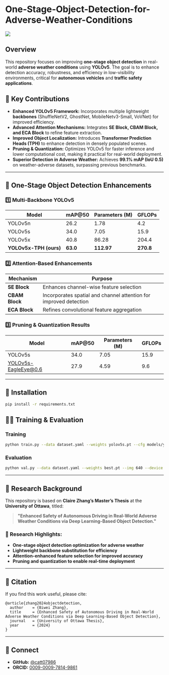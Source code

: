 # One-Stage-Object-Detection-for-Adverse-Weather-Conditions

![](https://img.shields.io/badge/Update-News-blue.svg?style=plastic)

## Overview
This repository focuses on improving **one-stage object detection** in real-world **adverse weather conditions** using **YOLOv5**. The goal is to enhance detection accuracy, robustness, and efficiency in low-visibility environments, critical for **autonomous vehicles** and **traffic safety applications**.

## 🚀 Key Contributions
- **Enhanced YOLOv5 Framework:** Incorporates multiple lightweight **backbones** (ShuffleNetV2, GhostNet, MobileNetv3-Small, VoVNet) for improved efficiency.
- **Advanced Attention Mechanisms:** Integrates **SE Block, CBAM Block, and ECA Block** to refine feature extraction.
- **Improved Object Localization:** Introduces **Transformer Prediction Heads (TPH)** to enhance detection in densely populated scenes.
- **Pruning & Quantization:** Optimizes YOLOv5 for faster inference and lower computational cost, making it practical for real-world deployment.
- **Superior Detection in Adverse Weather:** Achieves **99.1% mAP (IoU 0.5)** on weather-adverse datasets, surpassing previous benchmarks.

---

## 📌 One-Stage Object Detection Enhancements
### 1️⃣ Multi-Backbone YOLOv5
| Model                    | mAP@50 | Parameters (M) | GFLOPs |
|--------------------------|--------|---------------|--------|
| YOLOv5n                 | 26.2   | 1.78          | 4.2    |
| YOLOv5s                 | 34.0   | 7.05          | 15.9   |
| YOLOv5x                 | 40.8   | 86.28         | 204.4  |
| **YOLOv5x-TPH (ours)**  | **63.0** | **112.97**    | **270.8**  |

### 2️⃣ Attention-Based Enhancements
| Mechanism | Purpose |
|-----------|---------|
| **SE Block** | Enhances channel-wise feature selection |
| **CBAM Block** | Incorporates spatial and channel attention for improved detection |
| **ECA Block** | Refines convolutional feature aggregation |

### 3️⃣ Pruning & Quantization Results
| Model                | mAP@50 | Parameters (M) | GFLOPs |
|----------------------|--------|---------------|--------|
| YOLOv5s             | 34.0   | 7.05          | 15.9   |
| YOLOv5s-EagleEye@0.6 | 27.9   | 4.59          | 9.6    |

---

## 📂 Installation
```bash
pip install -r requirements.txt
```

## 🏋️‍♂️ Training & Evaluation
### Training
```bash
python train.py --data dataset.yaml --weights yolov5s.pt --cfg models/yolov5s.yaml --epochs 300 --batch-size 8 --img 640 --device 0,1
```
### Evaluation
```bash
python val.py --data dataset.yaml --weights best.pt --img 640 --device 0
```

---

## 📌 Research Background
This repository is based on **Claire Zhang’s Master’s Thesis** at the **University of Ottawa**, titled:
> **"Enhanced Safety of Autonomous Driving in Real-World Adverse Weather Conditions via Deep Learning-Based Object Detection."**

### 🔬 Research Highlights:
- **One-stage object detection optimization for adverse weather**
- **Lightweight backbone substitution for efficiency**
- **Attention-enhanced feature selection for improved accuracy**
- **Pruning and quantization to enable real-time deployment**

---

## 📄 Citation
If you find this work useful, please cite:
```
@article{zhang2024objectdetection,
  author    = {Biwei Zhang},
  title     = {Enhanced Safety of Autonomous Driving in Real-World Adverse Weather Conditions via Deep Learning-Based Object Detection},
  journal   = {University of Ottawa Thesis},
  year      = {2024}
}
```

---

## 🔗 Connect
- **GitHub:** [@catt07986](https://github.com/catt07986)
- **ORCID:** [0009-0009-7814-9861](https://orcid.org/0009-0009-7814-9861)

